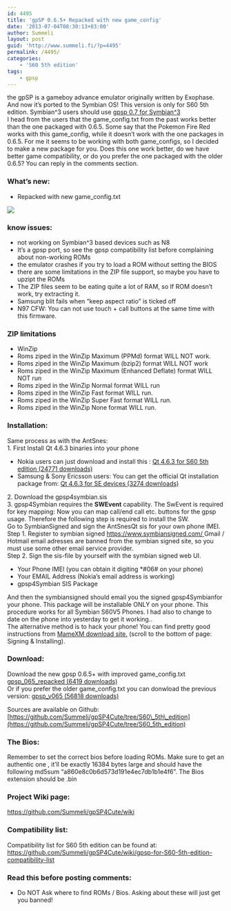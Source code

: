 ```yaml
---
id: 4495
title: 'gpSP 0.6.5+ Repacked with new game_config'
date: '2013-07-04T08:30:13+03:00'
author: Summeli
layout: post
guid: 'http://www.summeli.fi/?p=4495'
permalink: /4495/
categories:
    - 'S60 5th edition'
tags:
    - gpsp
---
```


the gpSP is a gameboy advance emulator originally written by Exophase. And now it’s ported to the Symbian OS! This version is only for S60 5th edition. Symbian^3 users should use [gpsp 0.7 for Symbian^3](http://www.summeli.com/?p=2520)  
I head from the users that the game\_config.txt from the past works better than the one packaged with 0.6.5. Some say that the Pokemon Fire Red works with this game\_config, while it doesn’t work with the one packages in 0.6.5. For me it seems to be working with both game\_configs, so I decided to make a new package for you. Does this one work better, do we have better game compatibility, or do you prefer the one packaged with the older 0.6.5? You can reply in the comments section.  

### What’s new:   

- Repacked with new game\_config.txt

![](http://www.summeli.com/wp-content/uploads/2010/07/gpsp_051.jpg) 

   
### know issues:
- not working on Symbian^3 based devices such as N8
- It’s a gpsp port, so see the gpsp compatibility list before complaining about non-working ROMs
- the emulator crashes if you try to load a ROM without setting the BIOS
- there are some limitations in the ZIP file support, so maybe you have to upzipt the ROMs
- The ZIP files seem to be eating quite a lot of RAM, so If ROM doesn’t work, try extracting it.
- Samsung blit fails when “keep aspect ratio” is ticked off
- N97 CFW: You can not use touch + call buttons at the same time with this firmware.

### ZIP limitations

- WinZip
- Roms ziped in the WinZip Maximum (PPMd) format WILL NOT work.
- Roms ziped in the WinZip Maximum (bzip2) format WILL NOT work
- Roms ziped in the WinZip Maximum (Enhanced Deflate) format WILL NOT run
- Roms ziped in the WinZip Normal format WILL run
- Roms ziped in the WinZip Fast format WILL run.
- Roms ziped in the WinZip Super Fast format WILL run.
- Roms ziped in the WinZip None format WILL run.

  
### Installation:   
Same process as with the AntSnes:  
1\. First Install Qt 4.6.3 binaries into your phone

- Nokia users can just download and install this : [ Qt 4.6.3 for S60 5th edition (24771 downloads) ](/wp-content/uploads/downloads/2013/04/qt-4.6.3_s60_5th_edition.sis)
- Samsung &amp; Sony Ericsson users: You can get the official Qt installation package from: [ Qt 4.6.3 for SE devices (3274 downloads) ](/wp-content/uploads/downloads/2013/04/qt_installer_463_se_s60_5th.sis)

2\. Download the gpsp4symbian.sis  
3\. gpsp4Symbian requires the **SWEvent** capability. The SwEvent is required for key mapping: Now you can map call/end call etc. buttons for the gpsp usage. Therefore the following step is required to install the SW.  
Go to SymbianSigned and sign the AntSnesQt sis for your own phone IMEI.  
Step 1. Register to symbian signed [https://www.symbiansigned.com/ ](https://www.symbiansigned.com/) Gmail / Hotmail email adresses are banned from the symbian signed site, so you must use some other email service provider.  
Step 2. Sign the sis-file by yourself with the symbian signed web UI.

- Your Phone IMEI (you can obtain it digiting \*#06# on your phone)
- Your EMAIL Address (Nokia’s email address is working)
- gpsp4Symbian SIS Package

And then the symbiansigned should email you the signed gpsp4Symbianfor your phone. This package will be installable ONLY on your phone. This procedure works for all Symbian S60V5 Phones. I had also to change to date on the phone into yesterday to get it working..  
The alternative method is to hack your phone! You can find pretty good instructions from [MameXM download site.](https://sites.google.com/site/mamexm/Home/download-1-03) (scroll to the bottom of page: Signing &amp; Installing).  

### Download:     
Download the new gpsp 0.6.5+ with improved game\_config.txt [ gpsp\_065\_repacked (6419 downloads) ](/wp-content/uploads/downloads/2013/07/gpsp_065_repacked.sis)  
Or if you prefer the older game\_config.txt you can donwload the previous version: [ gpsp\_v065 (56818 downloads) ](/wp-content/uploads/downloads/2011/07/gpsp_065.sis)   

Sources are available on Github:[https://github.com/Summeli/gpSP4Cute/tree/S60\_5th\_edition](https://github.com/Summeli/gpSP4Cute/tree/S60_5th_edition)  

### The Bios:   
Remember to set the correct bios before loading ROMs. Make sure to get an authentic one , it’ll be exactly 16384 bytes large and should have the following md5sum “a860e8c0b6d573d191e4ec7db1b1e4f6”. The Bios extension should be .bin  

### Project Wiki page:    
<https://github.com/Summeli/gpSP4Cute/wiki>  

### Compatibility list:
Compatibility list for S60 5th edition can be found at:  
<https://github.com/Summeli/gpSP4Cute/wiki/gpsp-for-S60-5th-edition-compatibility-list>  


### Read this before posting comments:   

- Do NOT Ask where to find ROMs / Bios. Asking about these will just get you banned!